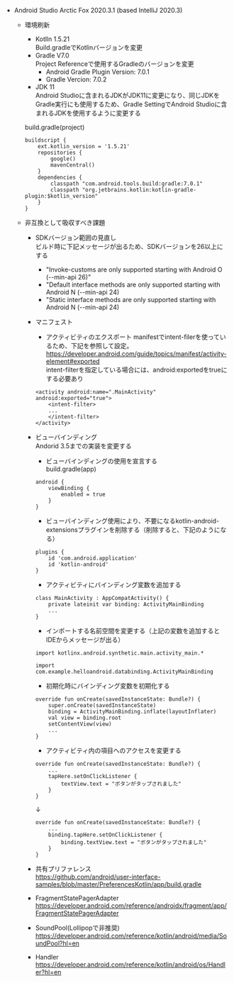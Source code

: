 - Android Studio Arctic Fox 2020.3.1 (based IntelliJ 2020.3)
    - 環境刷新
        - Kotlln 1.5.21 <BR>
        Build.gradleでKotlinバージョンを変更
        - Gradle V7.0 <BR>
        Project Referenceで使用するGradleのバージョンを変更
            - Android Gradle Plugin Version: 7.0.1
            - Gradle Vercion: 7.0.2
        - JDK 11 <BR>
        Android Studioに含まれるJDKがJDK11に変更になり、同じJDKをGradle実行にも使用するため、Gradle SettingでAndroid Studioに含まれるJDKを使用するように変更する

        build.gradle(project)
        ```
        buildscript {
            ext.kotlin_version = '1.5.21'
            repositories {
                google()
                mavenCentral()
            }
            dependencies {
                classpath "com.android.tools.build:gradle:7.0.1"
                classpath "org.jetbrains.kotlin:kotlin-gradle-plugin:$kotlin_version"
            }
        }
        ```
    - 非互換として吸収すべき課題
        - SDKバージョン範囲の見直し <BR>
        ビルド時に下記メッセージが出るため、SDKバージョンを26以上にする
            * "Invoke-customs are only supported starting with Android O (--min-api 26)"
            * "Default interface methods are only supported starting with Android N (--min-api 24)
            * "Static interface methods are only supported starting with Android N (--min-api 24)
        - マニフェスト
            * アクティビティのエクスポート
              manifestでintent-filerを使っているため、下記を参照して設定。<BR>
            https://developer.android.com/guide/topics/manifest/activity-element#exported <BR>
            intent-filterを指定している場合には、android:exportedをtrueにする必要あり
            ```
            <activity android:name=".MainActivity" android:exported="true">
                <intent-filter>
                ...
                </intent-filter>
            </activity>
            ```
        - ビューバインディング <BR>
        Andorid 3.5までの実装を変更する
            *   ビューバインディングの使用を宣言する <BR>
            build.gradle(app)
            ```
            android {
                viewBinding {
                    enabled = true
                }
            }
            ```
            *   ビューバインディング使用により、不要になるkotlin-android-extensionsプラグインを削除する（削除すると、下記のようになる）
            ```
            plugins {
                id 'com.android.application'
                id 'kotlin-android'
            }
            ```

            *   アクティビティにバインディング変数を追加する
            ```
            class MainActivity : AppCompatActivity() {
                private lateinit var binding: ActivityMainBinding
                ...
            }
            ```
            *   インポートする名前空間を変更する（上記の変数を追加するとIDEからメッセージが出る）
            ```
            import kotlinx.android.synthetic.main.activity_main.*
            ```
            ```
            import com.example.helloandroid.databinding.ActivityMainBinding
            ```
            *   初期化時にバインディング変数を初期化する
            ```
            override fun onCreate(savedInstanceState: Bundle?) {
                super.onCreate(savedInstanceState)
                binding = ActivityMainBinding.inflate(layoutInflater)
                val view = binding.root
                setContentView(view)
                ...
            }
            ```
            *   アクティビティ内の項目へのアクセスを変更する
            ```
            override fun onCreate(savedInstanceState: Bundle?) {
                ...
                tapHere.setOnClickListener {
                    textView.text = "ボタンがタップされました"
                }
            }
            ```
            ↓
            ```
            override fun onCreate(savedInstanceState: Bundle?) {
                ...
                binding.tapHere.setOnClickListener {
                    binding.textView.text = "ボタンがタップされました"
                }
            }
            ```
        - 共有プリファレンス <BR>
        https://github.com/android/user-interface-samples/blob/master/PreferencesKotlin/app/build.gradle
        - FragmentStatePagerAdapter <BR>
        https://developer.android.com/reference/androidx/fragment/app/FragmentStatePagerAdapter
        - SoundPool(Lollipopで非推奨) <BR>
        https://developer.android.com/reference/kotlin/android/media/SoundPool?hl=en
        - Handler <BR>
        https://developer.android.com/reference/kotlin/android/os/Handler?hl=en
